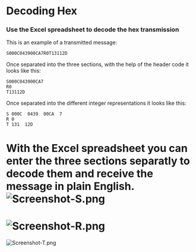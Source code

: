 <h1>Decoding Hex</h1>
<h3>Use the Excel spreadsheet to decode the hex transmission</h3>

This is an example of a transmitted message:

    S000C043900CA7R0T13112D
    
Once separated into the three sections, with the help of the header code it looks like this:

    S000C043900CA7
    R0
    T13112D

Once separated into the different integer representations it looks like this:

    S 000C  0439  00CA  7
    R 0
    T 131  12D

With the Excel spreadsheet you can enter the three sections separatly to decode them and receive the message in plain English.
![Screenshot-S.png](https://raw.github.com/BIS-Space/bis-kicksat-sprite-decoder/master/doc/screenshots/Screenshot-S.png)
===================
![Screenshot-R.png](https://raw.github.com/BIS-Space/bis-kicksat-sprite-decoder/master/doc/screenshots/Screenshot-R.png)
===================
![Screenshot-T.png](https://raw.github.com/BIS-Space/bis-kicksat-sprite-decoder/master/doc/screenshots/Screenshot-T.png)
